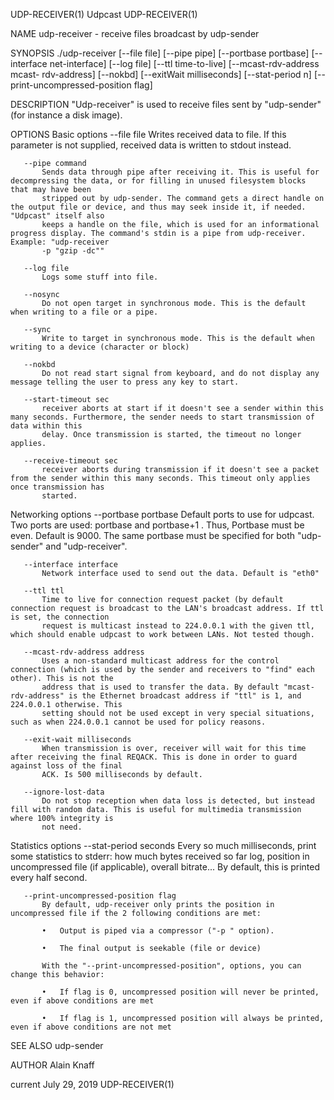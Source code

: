 UDP-RECEIVER(1)                                                                Udpcast                                                               UDP-RECEIVER(1)

NAME
       udp-receiver - receive files broadcast by udp-sender

SYNOPSIS
       ./udp-receiver [--file file] [--pipe pipe] [--portbase portbase] [--interface net-interface] [--log file] [--ttl time-to-live] [--mcast-rdv-address mcast-
       rdv-address] [--nokbd] [--exitWait milliseconds] [--stat-period n] [--print-uncompressed-position flag]

DESCRIPTION
       "Udp-receiver" is used to receive files sent by "udp-sender" (for instance a disk image).

OPTIONS
   Basic options
       --file file
           Writes received data to file. If this parameter is not supplied, received data is written to stdout instead.

       --pipe command
           Sends data through pipe after receiving it. This is useful for decompressing the data, or for filling in unused filesystem blocks that may have been
           stripped out by udp-sender. The command gets a direct handle on the output file or device, and thus may seek inside it, if needed. "Udpcast" itself also
           keeps a handle on the file, which is used for an informational progress display. The command's stdin is a pipe from udp-receiver. Example: "udp-receiver
           -p "gzip -dc""

       --log file
           Logs some stuff into file.

       --nosync
           Do not open target in synchronous mode. This is the default when writing to a file or a pipe.

       --sync
           Write to target in synchronous mode. This is the default when writing to a device (character or block)

       --nokbd
           Do not read start signal from keyboard, and do not display any message telling the user to press any key to start.

       --start-timeout sec
           receiver aborts at start if it doesn't see a sender within this many seconds. Furthermore, the sender needs to start transmission of data within this
           delay. Once transmission is started, the timeout no longer applies.

       --receive-timeout sec
           receiver aborts during transmission if it doesn't see a packet from the sender within this many seconds. This timeout only applies once transmission has
           started.

   Networking options
       --portbase portbase
           Default ports to use for udpcast. Two ports are used: portbase and portbase+1 . Thus, Portbase must be even. Default is 9000. The same portbase must be
           specified for both "udp-sender" and "udp-receiver".

       --interface interface
           Network interface used to send out the data. Default is "eth0"

       --ttl ttl
           Time to live for connection request packet (by default connection request is broadcast to the LAN's broadcast address. If ttl is set, the connection
           request is multicast instead to 224.0.0.1 with the given ttl, which should enable udpcast to work between LANs. Not tested though.

       --mcast-rdv-address address
           Uses a non-standard multicast address for the control connection (which is used by the sender and receivers to "find" each other). This is not the
           address that is used to transfer the data. By default "mcast-rdv-address" is the Ethernet broadcast address if "ttl" is 1, and 224.0.0.1 otherwise. This
           setting should not be used except in very special situations, such as when 224.0.0.1 cannot be used for policy reasons.

       --exit-wait milliseconds
           When transmission is over, receiver will wait for this time after receiving the final REQACK. This is done in order to guard against loss of the final
           ACK. Is 500 milliseconds by default.

       --ignore-lost-data
           Do not stop reception when data loss is detected, but instead fill with random data. This is useful for multimedia transmission where 100% integrity is
           not need.

   Statistics options
       --stat-period seconds
           Every so much milliseconds, print some statistics to stderr: how much bytes received so far log, position in uncompressed file (if applicable), overall
           bitrate... By default, this is printed every half second.

       --print-uncompressed-position flag
           By default, udp-receiver only prints the position in uncompressed file if the 2 following conditions are met:

           •   Output is piped via a compressor ("-p " option).

           •   The final output is seekable (file or device)

           With the "--print-uncompressed-position", options, you can change this behavior:

           •   If flag is 0, uncompressed position will never be printed, even if above conditions are met

           •   If flag is 1, uncompressed position will always be printed, even if above conditions are not met

SEE ALSO
       udp-sender

AUTHOR
       Alain Knaff

current                                                                     July 29, 2019                                                            UDP-RECEIVER(1)
